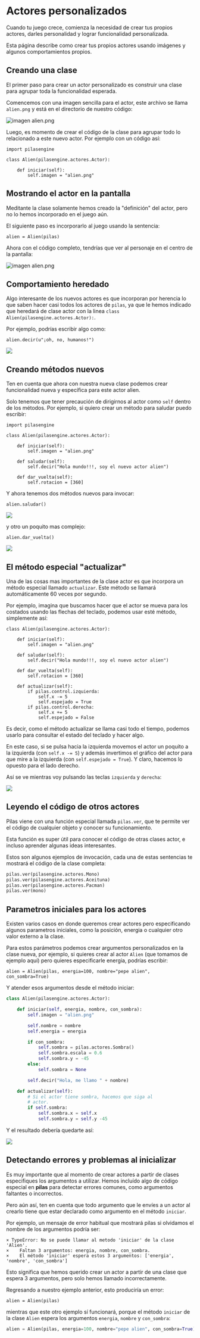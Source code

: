 # Actores personalizados

Cuando tu juego crece, comienza la necesidad de crear
tus propios actores, darles personalidad y lograr
funcionalidad personalizada.

Esta página describe como crear tus propios actores
usando imágenes y algunos comportamientos propios.

## Creando una clase

El primer paso para crear un actor personalizado
es construir una clase para agrupar toda la funcionalidad
esperada.

Comencemos con una imagen sencilla para el
actor, este archivo se llama ``alien.png`` y está
en el directorio de nuestro código:

![imagen alien.png](imagenes/actores_personalizados/alien.png)

Luego, es momento de crear el código de la clase para
agrupar todo lo relacionado a este nuevo actor. Por
ejemplo con un código así:


```
import pilasengine

class Alien(pilasengine.actores.Actor):

    def iniciar(self):
        self.imagen = "alien.png"
```

## Mostrando el actor en la pantalla

Meditante la clase solamente hemos creado la "definición"
del actor, pero no lo hemos incorporado en el juego
aún.

El siguiente paso es incorporarlo al juego usando
la sentencia:

```
alien = Alien(pilas)
```

Ahora con el código completo, tendrías que ver al personaje
en el centro de la pantalla:

![imagen alien.png](imagenes/actores_personalizados/completo.png)


## Comportamiento heredado

Algo interesante de los nuevos actores es que incorporan
por herencia lo que saben hacer casi todos los actores
de ``pilas``, ya que le hemos indicado que heredará
de clase actor con la linea ``class Alien(pilasengine.actores.Actor):``.


Por ejemplo, podrías escribir algo como:

    alien.decir(u"¡oh, no, humanos!")


![](imagenes/actores_personalizados/decir.png)



## Creando métodos nuevos


Ten en cuenta que ahora con nuestra nueva
clase podemos crear funcionalidad nueva y específica
para este actor alien.

Solo tenemos que tener precaución de dirigirnos al
actor como ``self`` dentro de los métodos. Por ejemplo,
si quiero crear un método para saludar puedo escribir:


```
import pilasengine

class Alien(pilasengine.actores.Actor):

    def iniciar(self):
        self.imagen = "alien.png"

    def saludar(self):
        self.decir("Hola mundo!!!, soy el nuevo actor alien")

    def dar_vuelta(self):
        self.rotacion = [360]
```


Y ahora tenemos dos métodos nuevos para invocar:

    alien.saludar()


![](imagenes/actores_personalizados/saludar.png)

y otro un poquito mas complejo:

    alien.dar_vuelta()


![](imagenes/actores_personalizados/dar_vuelta.gif)



## El método especial "actualizar"


Una de las cosas mas importantes de la clase actor
es que incorpora un método especial llamado ``actualizar``. Este método se llamará automáticamente
60 veces por segundo.


Por ejemplo, imagina que buscamos hacer que el
actor se mueva para los costados usando las flechas
del teclado, podemos usar esté método, simplemente
así:


```
class Alien(pilasengine.actores.Actor):

    def iniciar(self):
        self.imagen = "alien.png"

    def saludar(self):
        self.decir("Hola mundo!!!, soy el nuevo actor alien")

    def dar_vuelta(self):
        self.rotacion = [360]

    def actualizar(self):
        if pilas.control.izquierda:
            self.x -= 5
            self.espejado = True
        if pilas.control.derecha:
            self.x += 5
            self.espejado = False
```


Es decir, como el método actualizar se llama casi
todo el tiempo, podemos usarlo para consultar
el estado del teclado y hacer algo.

En este caso, si se pulsa hacia la izquierda movemos
el actor un poquito a la izquierda (con ``self.x -= 5``)
y además invertimos el gráfico del actor para que mire a la
izquierda (con ``self.espejado = True``). Y claro, hacemos lo
opuesto para el lado
derecho.

Así se ve mientras voy pulsando las teclas ``izquierda``
y ``derecha``:

![](imagenes/actores_personalizados/caminando.gif)



## Leyendo el código de otros actores

Pilas viene con una función especial llamada
``pilas.ver``, que te permite ver el código de
cualquier objeto y conocer su funcionamiento.

Esta función es super útil para conocer el código
de otras clases actor, e incluso aprender algunas
ideas interesantes.

Estos son algunos ejemplos de invocación, cada
una de estas sentencias te mostrará el código
de la clase completa:

```python
pilas.ver(pilasengine.actores.Mono)
pilas.ver(pilasengine.actores.Aceituna)
pilas.ver(pilasengine.actores.Pacman)
pilas.ver(mono)
```

## Parametros iniciales para los actores

Existen varios casos en donde queremos crear actores
pero especificando algunos parametros iniciales, como
la posición, energia o cualquier otro valor
externo a la clase.

Para estos parámetros podemos crear argumentos personalizados
en la clase nueva, por ejemplo, si quieres crear al actor
``Alien`` (que tomamos de ejemplo aquí) pero quieres especificarle
energia, podrías escribir:

```
alien = Alien(pilas, energia=100, nombre="pepe alien", con_sombra=True)
```

Y atender esos argumentos desde el método iniciar:


```python
class Alien(pilasengine.actores.Actor):

    def iniciar(self, energia, nombre, con_sombra):
        self.imagen = "alien.png"

        self.nombre = nombre
        self.energia = energia

        if con_sombra:
            self.sombra = pilas.actores.Sombra()
            self.sombra.escala = 0.6
            self.sombra.y = -45
        else:
            self.sombra = None

        self.decir("Hola, me llamo " + nombre)

    def actualizar(self):
        # Si el actor tiene sombra, hacemos que siga al
        # actor.
        if self.sombra:
            self.sombra.x = self.x
            self.sombra.y = self.y -45
```

Y el resultado debería quedarte así:

![](imagenes/actores_personalizados/personalizado.png)


## Detectando errores y problemas al inicializar

Es muy importante que al momento de crear actores a partir
de clases especifiques los argumentos a utilizar. Hemos incluído
algo de código especial en **pilas** para detectar errores comunes, como
argumentos faltantes o incorrectos.

Pero aún así, ten en cuenta que todo argumento que le envíes
a un actor al crearlo tiene que estar declarado como argumento
en el método ``iniciar``.

Por ejemplo, un mensaje de error habitual que mostrará pilas si olvidamos
el nombre de los argumentos podría ser:

```
× TypeError: No se puede llamar al metodo 'iniciar' de la clase 'Alien'.
×    Faltan 3 argumentos: energia, nombre, con_sombra.
×    El método 'iniciar' espera estos 3 argumentos: ['energia', 'nombre', 'con_sombra']
```

Esto significa que hemos querido crear un actor a partir de una clase
que espera 3 argumentos, pero solo hemos llamado incorrectamente.

Regresando a nuestro ejemplo anterior, esto produciría un error:

```
alien = Alien(pilas)
```

mientras que este otro ejemplo sí funcionará, porque el método
``iniciar`` de la clase ``Alien`` espera los argumentos ``energia``, ``nombre`` y
``con_sombra``:

```python
alien = Alien(pilas, energia=100, nombre="pepe alien", con_sombra=True))
```
